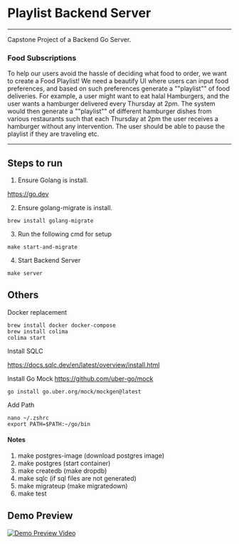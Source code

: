 # Playlist Backend Server
-------------------------
Capstone Project of a Backend Go Server.


### Food Subscriptions
To help our users avoid the hassle of deciding what food to order, we want to create a Food Playlist!
We need a beautify UI where users can input food preferences, and based on such preferences generate a ""playlist"" of food deliveries.
For example, a user might want to eat halal Hamburgers, and the user wants a hamburger delivered every Thursday at 2pm.
The system would then generate a ""playlist"" of different hamburger dishes from various restaurants such that each Thursday at 2pm the user receives a hamburger without any intervention.
The user should be able to pause the playlist if they are traveling etc.

-------------------------
## Steps to run

1. Ensure Golang is install.

https://go.dev

2.  Ensure golang-migrate is install.

```
brew install golang-migrate
```

3. Run the following cmd for setup

```
make start-and-migrate
```

4. Start Backend Server

```
make server
```

## Others

Docker replacement
```
brew install docker docker-compose
brew install colima
colima start
```

Install SQLC

https://docs.sqlc.dev/en/latest/overview/install.html

Install Go Mock
https://github.com/uber-go/mock

```
go install go.uber.org/mock/mockgen@latest
```

Add Path

```
nano ~/.zshrc
export PATH=$PATH:~/go/bin
```


#### Notes
1. make postgres-image (download postgres image)
2. make postgres (start container)
3. make createdb (make dropdb)
4. make sqlc (if sql files are not generated)
5. make migrateup (make migratedown)
6. make test

## Demo Preview

[![Demo Preview Video](https://img.youtube.com/vi/gyShESf7SCc/0.jpg)](https://www.youtube.com/watch?v=gyShESf7SCc)
